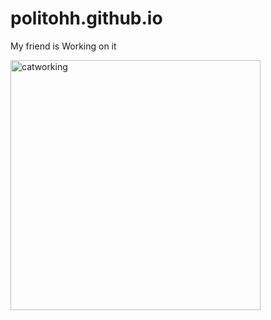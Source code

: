 # politohh.github.io
My friend is Working on it 

<img src="https://media.tenor.com/-Fbyl7vqHiYAAAAi/goma-cat.gif" alt="catworking" width="400" height="400"/>
